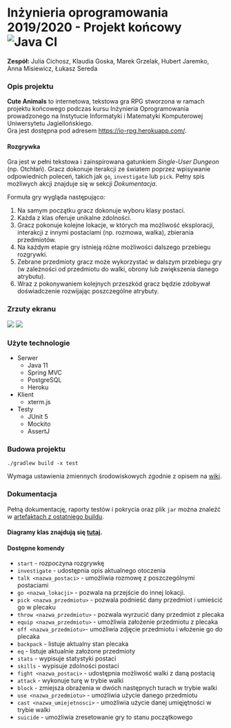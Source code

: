 # Inżynieria oprogramowania 2019/2020 - Projekt końcowy ![Java CI](https://github.com/hjaremko/io-rpg/workflows/Java%20CI/badge.svg)
**Zespół:** Julia Cichosz, Klaudia Goska, Marek Grzelak, Hubert Jaremko, Anna Misiewicz, Łukasz Sereda

### Opis projektu

**Cute Animals** to internetowa, tekstowa gra RPG stworzona w ramach projektu końcowego
podczas kursu Inżynieria Oprogramowania prowadzonego
na Instytucie Informatyki i Matematyki Komputerowej Uniwersytetu Jagiellońskiego.  
Gra jest dostępna pod adresem https://io-rpg.herokuapp.com/.

#### Rozgrywka

Gra jest w pełni tekstowa i zainspirowana gatunkiem *Single-User Dungeon* (np. Otchłań).
Gracz dokonuje iterakcji ze światem poprzez wpisywanie odpowiednich poleceń,
takich jak `go`, `investigate` lub `pick`. Pełny spis możliwych akcji znajduje
się w sekcji *Dokumentacja*.


Formuła gry wygląda następująco:
1. Na samym początku gracz dokonuje wyboru klasy postaci.
1. Każda z klas oferuje unikalne zdolności.
1. Gracz pokonuje kolejne lokacje, w których ma możliwość eksploracji, interakcji z innymi postaciami (np.
rozmowa, walka), zbierania przedmiotów.
1. Na każdym etapie gry istnieją różne możliwości dalszego przebiegu rozgrywki.
1. Zebrane przedmioty gracz może wykorzystać w dalszym przebiegu gry (w zależności od przedmiotu do
walki, obrony lub zwiększenia danego atrybutu).
1. Wraz z pokonywaniem kolejnych przeszkód gracz będzie zdobywał doświadczenie rozwijając poszczególne atrybuty.

### Zrzuty ekranu
![](https://i.imgur.com/RdAZ0Jd.png)
![](https://i.imgur.com/e1WRDis.png)

### Użyte technologie
- Serwer
    - Java 11
    - Spring MVC
    - PostgreSQL
    - Heroku
- Klient
    - xterm.js
- Testy
    - JUnit 5
    - Mockito
    - AssertJ

### Budowa projektu
```
./gradlew build -x test
```
Wymaga ustawienia zmiennych środowiskowych zgodnie z opisem na [wiki](https://github.com/hjaremko/cute-animals/wiki/Konfiguracja-zmiennych-%C5%9Brodowiskowych).

### Dokumentacja

Pełną dokumentację, raporty testów i pokrycia oraz plik `jar`
można znaleźć w [artefaktach z ostatniego buildu](https://github.com/hjaremko/cute-animals/actions).

#### Diagramy klas znajdują się [tutaj](./assets/UML.md).


#### Dostępne komendy
- ```start``` - rozpoczyna rozgrywkę  
- ```investigate``` - udostępnia opis aktualnego otoczenia  
- ```talk <nazwa_postaci>``` - umożliwia rozmowę z poszczególnymi postaciami  
- ```go <nazwa_lokacji>``` - pozwala na przejście do innej lokacji.  
- ```pick <nazwa_przedmiotu>``` - pozwala podnieść dany przedmiot i umieścić go w plecaku  
- ```throw <nazwa_przedmiotu>``` - pozwala wyrzucić dany przedmiot z plecaka  
- ```equip <nazwa_przedmiotu>``` - umożliwia założenie przedmiotu z plecaka  
- ```off <nazwa_przedmiotu>```- umożliwia zdjęcie przedmiotu i włożenie go do plecaka  
- ```backpack``` - listuje aktualny stan plecaka  
- ```eq``` - listuje aktualnie założone przedmioty  
- ```stats``` - wypisuje statystyki postaci  
- ```skills``` - wypisuje zdolności postaci  
- ```fight <nazwa_postaci>``` - udostępnia możliwość walki z daną postacią  
- ```attack``` - wykonuje turę w trybie walki 
- ```block``` - zmiejsza obrażenia w dwóch następnych turach w trybie walki 
- ```use <nazwa_przedmiotu>``` - umożliwia użycie danego przedmiotu 
- ```cast <nazwa_umiejetnosci>``` - umożliwia użycie danej umięjętności w trybie walki
- ```suicide``` - umożliwia zresetowanie gry to stanu początkowego
  